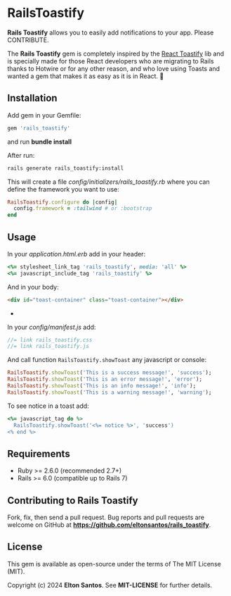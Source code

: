 # RailsToastify

**Rails Toastify** allows you to easily add notifications to your app. Please CONTRIBUTE.

The **Rails Toastify** gem is completely inspired by the [React Toastify](https://fkhadra.github.io/react-toastify/introduction/) lib and is specially made for those React developers who are migrating to Rails thanks to Hotwire or for any other reason, and who love using Toasts and wanted a gem that makes it as easy as it is in React. 🎉 

## Installation

Add gem in your Gemfile:

```ruby
gem 'rails_toastify'
```
and run **bundle install**

After run:

```sh
rails generate rails_toastify:install
```

This will create a file *config/initializers/rails_toastify.rb* where you can define the framework you want to use:

```ruby
RailsToastify.configure do |config|
  config.framework = :tailwind # or :bootstrap
end
```

## Usage

In your *application.html.erb* add in your header:

```ruby
<%= stylesheet_link_tag 'rails_toastify', media: 'all' %>
<%= javascript_include_tag 'rails_toastify' %>
```
And in your body:

```html
<div id="toast-container" class="toast-container"></div>
```
*

In your *config/manifest.js* add:

```js
//= link rails_toastify.css
//= link rails_toastify.js
```

And call function `RailsToastify.showToast` any javascript or console:

```ruby
RailsToastify.showToast('This is a success message!', 'success');
RailsToastify.showToast('This is an error message!', 'error');
RailsToastify.showToast('This is an info message!', 'info');
RailsToastify.showToast('This is a warning message!', 'warning');
```

To see notice in a toast add:

```ruby 
<%= javascript_tag do %>
  RailsToastify.showToast('<%= notice %>', 'success')
<% end %>
```

## Requirements

- Ruby >= 2.6.0 (recommended 2.7+)  
- Rails >= 6.0 (compatible up to Rails 7)
  
## Contributing to Rails Toastify

Fork, fix, then send a pull request. Bug reports and pull requests are welcome on GitHub at **https://github.com/eltonsantos/rails_toastify**.

## License

This gem is available as open-source under the terms of The MIT License (MIT).

Copyright (c) 2024 **Elton Santos**. See **MIT-LICENSE** for further details.
